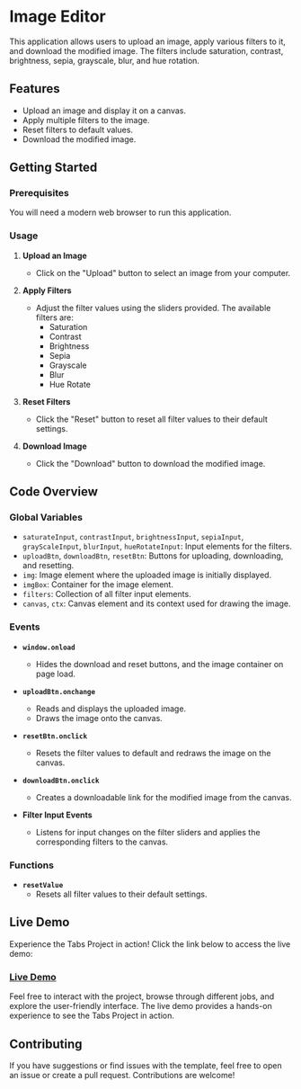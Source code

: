 # Image Editor

This application allows users to upload an image, apply various filters to it, and download the modified image. The filters include saturation, contrast, brightness, sepia, grayscale, blur, and hue rotation.

## Features

- Upload an image and display it on a canvas.
- Apply multiple filters to the image.
- Reset filters to default values.
- Download the modified image.

## Getting Started

### Prerequisites

You will need a modern web browser to run this application.

### Usage

1. **Upload an Image**
   - Click on the "Upload" button to select an image from your computer.
   
2. **Apply Filters**
   - Adjust the filter values using the sliders provided. The available filters are:
     - Saturation
     - Contrast
     - Brightness
     - Sepia
     - Grayscale
     - Blur
     - Hue Rotate

3. **Reset Filters**
   - Click the "Reset" button to reset all filter values to their default settings.

4. **Download Image**
   - Click the "Download" button to download the modified image.

## Code Overview

### Global Variables

- `saturateInput`, `contrastInput`, `brightnessInput`, `sepiaInput`, `grayScaleInput`, `blurInput`, `hueRotateInput`: Input elements for the filters.
- `uploadBtn`, `downloadBtn`, `resetBtn`: Buttons for uploading, downloading, and resetting.
- `img`: Image element where the uploaded image is initially displayed.
- `imgBox`: Container for the image element.
- `filters`: Collection of all filter input elements.
- `canvas`, `ctx`: Canvas element and its context used for drawing the image.

### Events

- **`window.onload`**
  - Hides the download and reset buttons, and the image container on page load.
  
- **`uploadBtn.onchange`**
  - Reads and displays the uploaded image.
  - Draws the image onto the canvas.

- **`resetBtn.onclick`**
  - Resets the filter values to default and redraws the image on the canvas.

- **`downloadBtn.onclick`**
  - Creates a downloadable link for the modified image from the canvas.

- **Filter Input Events**
  - Listens for input changes on the filter sliders and applies the corresponding filters to the canvas.

### Functions

- **`resetValue`**
  - Resets all filter values to their default settings.
## Live Demo

Experience the Tabs Project in action! Click the link below to access the live demo:

### [Live Demo](https://a-hemeda.github.io/Image-Editor/)

Feel free to interact with the project, browse through different jobs, and explore the user-friendly interface. The live demo provides a hands-on experience to see the Tabs Project in action.

## Contributing
If you have suggestions or find issues with the template, feel free to open an issue or create a pull request. Contributions are welcome!

